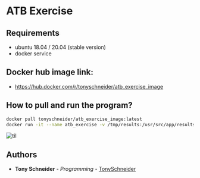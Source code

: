 # ATB Exercise

## Requirements

* ubuntu 18.04 / 20.04 (stable version)
* docker service

## Docker hub image link:

* https://hub.docker.com/r/tonyschneider/atb_exercise_image

## How to pull and run the program?

```sh
docker pull tonyschneider/atb_exercise_image:latest
docker run -it --name atb_exercise -v /tmp/results:/usr/src/app/results tonyschneider/atb_exercise_image
```

![til](intro.gif)

## Authors

* **Tony Schneider** - *Programming* - [TonySchneider](https://github.com/tonySchneider)
